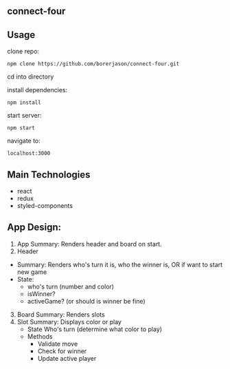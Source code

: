 ## connect-four

## Usage

clone repo:
```
npm clone https://github.com/borerjason/connect-four.git  
```
cd into directory

install dependencies:
```
npm install
```
start server:
```
npm start
```

navigate to:
```
localhost:3000
```

## Main Technologies
  - react  
  - redux  
  - styled-components  

## App Design:

1. App
    Summary: Renders header and board on start. 
2. Header
  - Summary: Renders who's turn it is, who the winner is, OR if want to start new game
  - State:
    - who's turn (number and color)
    - isWinner?
    - activeGame? (or should is winner be fine)
3. Board
   Summary: Renders slots      
4. Slot
   Summary: Displays color or play 
   - State
     Who's turn (determine what color to play)
   - Methods
     - Validate move
     - Check for winner
     - Update active player
